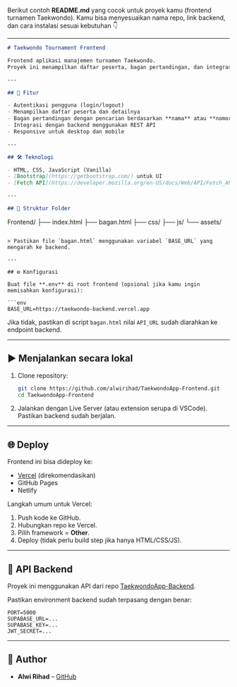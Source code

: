 Berikut contoh **README.md** yang cocok untuk proyek kamu (frontend turnamen Taekwondo).
Kamu bisa menyesuaikan nama repo, link backend, dan cara instalasi sesuai kebutuhan 👇

---

```markdown
# Taekwondo Tournament Frontend

Frontend aplikasi manajemen turnamen Taekwondo.  
Proyek ini menampilkan daftar peserta, bagan pertandingan, dan integrasi dengan API backend.

---

## 🚀 Fitur

- Autentikasi pengguna (login/logout)
- Menampilkan daftar peserta dan detailnya
- Bagan pertandingan dengan pencarian berdasarkan **nama** atau **nomor partai**
- Integrasi dengan backend menggunakan REST API
- Responsive untuk desktop dan mobile

---

## 🛠️ Teknologi

- HTML, CSS, JavaScript (Vanilla)
- [Bootstrap](https://getbootstrap.com/) untuk UI
- [Fetch API](https://developer.mozilla.org/en-US/docs/Web/API/Fetch_API) untuk komunikasi dengan backend

---

## 📂 Struktur Folder

```

Frontend/
├── index.html
├── bagan.html
├── css/
├── js/
└── assets/

````

> Pastikan file `bagan.html` menggunakan variabel `BASE_URL` yang mengarah ke backend.

---

## ⚙️ Konfigurasi

Buat file **.env** di root frontend (opsional jika kamu ingin memisahkan konfigurasi):

```env
BASE_URL=https://taekwondo-backend.vercel.app
````

Jika tidak, pastikan di script `bagan.html` nilai `API_URL` sudah diarahkan ke endpoint backend.

---

## ▶️ Menjalankan secara lokal

1. Clone repository:

   ```bash
   git clone https://github.com/alwirihad/TaekwondoApp-Frontend.git
   cd TaekwondoApp-Frontend
   ```

2. Jalankan dengan Live Server (atau extension serupa di VSCode).
   Pastikan backend sudah berjalan.

---

## 🌐 Deploy

Frontend ini bisa dideploy ke:

* [Vercel](https://vercel.com/) (direkomendasikan)
* GitHub Pages
* Netlify

Langkah umum untuk Vercel:

1. Push kode ke GitHub.
2. Hubungkan repo ke Vercel.
3. Pilih framework = **Other**.
4. Deploy (tidak perlu build step jika hanya HTML/CSS/JS).

---

## 🔗 API Backend

Proyek ini menggunakan API dari repo [TaekwondoApp-Backend](https://github.com/alwirihad/TaekwondoApp-Backend).

Pastikan environment backend sudah terpasang dengan benar:

```env
PORT=5000
SUPABASE_URL=...
SUPABASE_KEY=...
JWT_SECRET=...
```

---

## 👤 Author

* **Alwi Rihad** – [GitHub](https://github.com/alwirihad)

```
